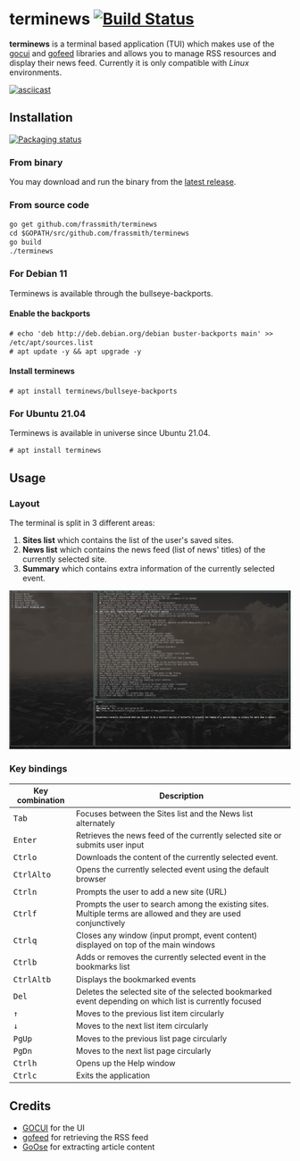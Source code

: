 # terminews [![Build Status](https://travis-ci.org/frassmith/terminews.svg?branch=master)](https://travis-ci.org/frassmith/terminews)

**terminews** is a terminal based application (TUI) which makes use of the [gocui](https://github.com/jroimartin/gocui) and [gofeed](https://github.com/mmcdole/gofeed) libraries and allows you to manage RSS resources and display their news feed. Currently it is only compatible with _Linux_ environments.


[![asciicast](https://asciinema.org/a/WKvIugMqbohNtxqCZHHPDcWRr.png)](https://asciinema.org/a/WKvIugMqbohNtxqCZHHPDcWRr)


## Installation

[![Packaging status](https://repology.org/badge/vertical-allrepos/terminews.svg)](https://repology.org/project/terminews/version)

### From binary

You may download and run the binary from the [latest release](https://github.com/frassmith/terminews/releases/latest).

### From source code

    go get github.com/frassmith/terminews
	cd $GOPATH/src/github.com/frassmith/terminews
	go build
	./terminews

### For Debian 11

Terminews is available through the bullseye-backports.

#### Enable the backports

```
# echo 'deb http://deb.debian.org/debian buster-backports main' >> /etc/apt/sources.list
# apt update -y && apt upgrade -y
```

#### Install terminews

```
# apt install terminews/bullseye-backports
```

### For Ubuntu 21.04

Terminews is available in universe since Ubuntu 21.04.

```
# apt install terminews
```

## Usage

### Layout
The terminal is split in 3 different areas:
1. **Sites list** which contains the list of the user's saved sites.
2. **News list** which contains the news feed (list of news' titles) of the currently selected site.
3. **Summary** which contains extra information of the currently selected event.

![Layout](./screenshot.png)


### Key bindings
 Key combination | Description
---|---
<kbd>Tab</kbd>|Focuses between the Sites list and the News list alternately
<kbd>Enter</kbd>|Retrieves the news feed of the currently selected site or submits user input
<kbd>Ctrl</kbd><kbd>o</kbd>|Downloads the content of the currently selected event.
<kbd>Ctrl</kbd><kbd>Alt</kbd><kbd>o</kbd>|Opens the currently selected event using the default browser
<kbd>Ctrl</kbd><kbd>n</kbd>|Prompts the user to add a new site (URL)
<kbd>Ctrl</kbd><kbd>f</kbd>|Prompts the user to search among the existing sites. Multiple terms are allowed and they are used conjunctively
<kbd>Ctrl</kbd><kbd>q</kbd>|Closes any window (input prompt, event content) displayed on top of the main windows
<kbd>Ctrl</kbd><kbd>b</kbd>|Adds or removes the currently selected event in the bookmarks list
<kbd>Ctrl</kbd><kbd>Alt</kbd><kbd>b</kbd>|Displays the bookmarked events
<kbd>Del</kbd>|Deletes the selected site of the selected bookmarked event depending on which list is currently focused
<kbd>&uarr;</kbd>|Moves to the previous list item circularly
<kbd>&darr;</kbd>|Moves to the next list item circularly
<kbd>PgUp</kbd>|Moves to the previous list page circularly
<kbd>PgDn</kbd>|Moves to the next list page circularly
<kbd>Ctrl</kbd><kbd>h</kbd>|Opens up the Help window
<kbd>Ctrl</kbd><kbd>c</kbd>|Exits the application


## Credits
* [GOCUI](https://github.com/jroimartin/gocui) for the UI
* [gofeed](https://github.com/mmcdole/gofeed) for retrieving the RSS feed
* [GoOse](https://github.com/advancedlogic/GoOse) for extracting article content
